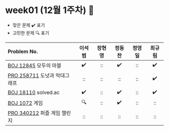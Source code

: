 
# week01 (12월 1주차) :pencil:

- 맞은 문제 :heavy_check_mark: 표기
- 고민한 문제 :mag: 표기


|Problem No.|이석범|장현영|정동찬|정영일|최규림|
|:-------------------------|:-----:|:-----:|:-----:|:-----:|:-----:|
|[BOJ 12845](https://www.acmicpc.net/problem/12845) 모두의 마블|:heavy_check_mark:|::|:heavy_check_mark:|::|:heavy_check_mark:|
|[PRO 258711](https://school.programmers.co.kr/learn/courses/30/lessons/258711) 도넛과 막대그래프|::|::|::|::|:heavy_check_mark:|
|[BOJ 18110](https://www.acmicpc.net/problem/18110) solved.ac|:heavy_check_mark:|::|:heavy_check_mark:|::|:heavy_check_mark:|
|[BOJ 1072](https://www.acmicpc.net/problem/1072) 게임|:mag:|::|:heavy_check_mark:|::|::|
|[PRO 340212](https://school.programmers.co.kr/learn/courses/30/lessons/340212) 퍼즐 게임 챌린지|::|::|::|::|::|
